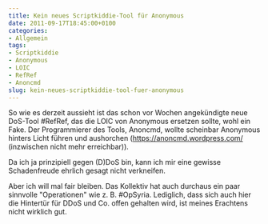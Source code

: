 ```yaml
---
title: Kein neues Scriptkiddie-Tool für Anonymous
date: 2011-09-17T18:45:00+0100
categories:
- Allgemein
tags:
- Scriptkiddie
- Anonymous
- LOIC
- RefRef
- Anoncmd
slug: kein-neues-scriptkiddie-tool-fuer-anonymous
---
```

So wie es derzeit aussieht ist das schon vor Wochen angekündigte neue DoS-Tool #RefRef, das die LOIC von Anonymous ersetzen sollte, wohl ein Fake. Der Programmierer des Tools, Anoncmd, wollte scheinbar Anonymous hinters Licht führen und aushorchen (https://anoncmd.wordpress.com/ (inzwischen nicht mehr erreichbar)).

Da ich ja prinzipiell gegen (D)DoS bin, kann ich mir eine gewisse Schadenfreude ehrlich gesagt nicht verkneifen.

Aber ich will mal fair bleiben. Das Kollektiv hat auch durchaus ein paar sinnvolle "Operationen" wie z. B. #OpSyria. Lediglich, dass sich auch hier die Hintertür für DDoS und Co. offen gehalten wird, ist meines Erachtens nicht wirklich gut.